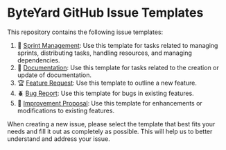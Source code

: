 # ByteYard GitHub Issue Templates

This repository contains the following issue templates:

1. 🏁 [Sprint Management](.github/ISSUE_TEMPLATE/01%20Sprint%20Management.yml): Use this template for tasks related to managing sprints, distributing tasks, handling resources, and managing dependencies.
1. 📝 [Documentation](.github/ISSUE_TEMPLATE/02%20Documentation.yml): Use this template for tasks related to the creation or update of documentation.
1. 🏆 [Feature Request](.github/ISSUE_TEMPLATE/03%20Feature%20Request.yml): Use this template to outline a new feature.
1. 🪲 [Bug Report](.github/ISSUE_TEMPLATE/04%20Bug%20Report.yml): Use this template for bugs in existing features.
1. 🌟 [Improvement Proposal](.github/ISSUE_TEMPLATE/05%20Improvement%20Proposal.yml): Use this template for enhancements or modifications to existing features.

When creating a new issue, please select the template that best fits your needs and fill it out as completely as possible. This will help us to better understand and address your issue.
